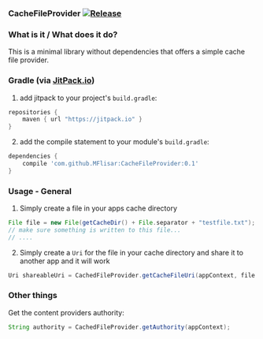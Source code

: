 ### CacheFileProvider [![Release](https://jitpack.io/v/MFlisar/CacheFileProvider.svg)](https://jitpack.io/#MFlisar/CacheFileProvider)

### What is it / What does it do?
This is a minimal library without dependencies that offers a simple cache file provider.
 
### Gradle (via [JitPack.io](https://jitpack.io/))

1. add jitpack to your project's `build.gradle`:

```groovy
repositories {
	maven { url "https://jitpack.io" }
}
```

2. add the compile statement to your module's `build.gradle`:

```groovy
dependencies {
	compile 'com.github.MFlisar:CacheFileProvider:0.1'
}
```

### Usage - General

1) Simply create a file in your apps cache directory

```groovy
File file = new File(getCacheDir() + File.separator + "testfile.txt");
// make sure something is written to this file...
// ....
```

2) Simply create a `Uri` for the file in your cache directory and share it to another app and it will work

```groovy
Uri shareableUri = CachedFileProvider.getCacheFileUri(appContext, file.getName());
```


### Other things

Get the content providers authority:

```groovy
String authority = CachedFileProvider.getAuthority(appContext);
```
